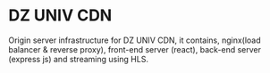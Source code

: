 # DZ UNIV CDN
Origin server infrastructure for DZ UNIV CDN, it contains, nginx(load balancer & reverse proxy), front-end server (react), back-end server (express js) and streaming using HLS.
